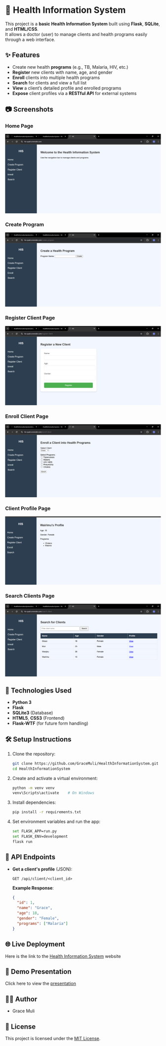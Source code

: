 # 🏥 Health Information System

This project is a **basic Health Information System** built using **Flask**, **SQLite**, and **HTML/CSS**.  
It allows a doctor (user) to manage clients and health programs easily through a web interface.

## ✨ Features
- Create new health **programs** (e.g., TB, Malaria, HIV, etc.)
- **Register** new clients with name, age, and gender
- **Enroll** clients into multiple health programs
- **Search** for clients and view a full list
- **View** a client’s detailed profile and enrolled programs
- **Expose** client profiles via a **RESTful API** for external systems

## 📷 Screenshots

### Home Page
![Home Page](images/homepage.png)

### Create Program
![Create Program](images/create_program.png)

### Register Client Page
![Register Client](images/register_client.png)

### Enroll Client Page
![Enroll Client](images/enroll_client.png)

### Client Profile Page
![Client Profile](images/profile.png)

### Search Clients Page
![Search Clients](images/search.png)


## 🚀 Technologies Used
- **Python 3**
- **Flask**
- **SQLite3** (Database)
- **HTML5**, **CSS3** (Frontend)
- **Flask-WTF** (for future form handling)

## 🛠️ Setup Instructions

1. Clone the repository:
   ```bash
   git clone https://github.com/GraceMuli/HealthInformationSystem.git
   cd HealthInformationSystem
   ```

2. Create and activate a virtual environment:
   ```bash
   python -m venv venv
   venv\Scripts\activate    # On Windows
   ```

3. Install dependencies:
   ```bash
   pip install -r requirements.txt
   ```

4. Set environment variables and run the app:
   ```bash
   set FLASK_APP=run.py
   set FLASK_ENV=development
   flask run
   ```

## 📑 API Endpoints

- **Get a client's profile** (JSON):
  ```
  GET /api/client/<client_id>
  ```

  **Example Response**:
  ```json
  {
    "id": 1,
    "name": "Grace",
    "age": 18,
    "gender": "Female",
    "programs": ["Malaria"]
  }
  ```
## 🌐 Live Deployment

Here is the link to the [Health Information System](https://his-qxah.onrender.com) website

## 📄 Demo Presentation

Click here to view the [presentation](presentation.pptx)

## 👩‍💻 Author
- Grace Muli

## 📜 License
This project is licensed under the [MIT License](LICENSE).
